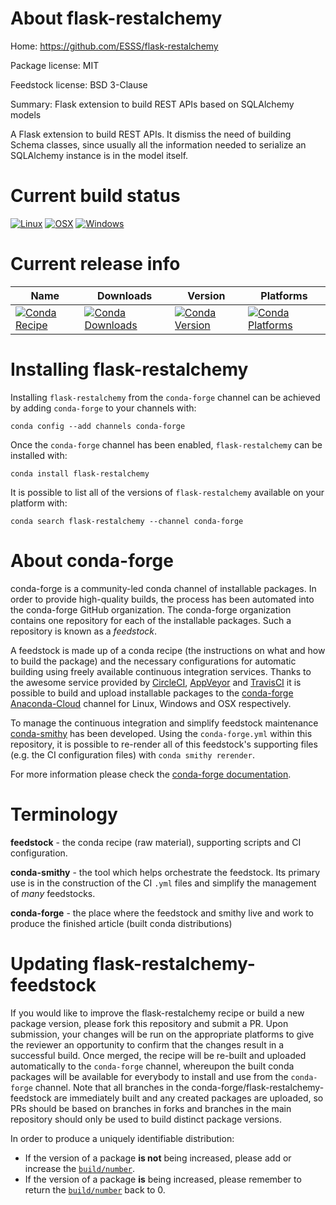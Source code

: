 About flask-restalchemy
=======================

Home: https://github.com/ESSS/flask-restalchemy

Package license: MIT

Feedstock license: BSD 3-Clause

Summary: Flask extension to build REST APIs based on SQLAlchemy models

A Flask extension to build REST APIs. It dismiss the need of building Schema classes,
since usually all the information needed to serialize an SQLAlchemy instance is in the model itself.


Current build status
====================

[![Linux](https://img.shields.io/circleci/project/github/conda-forge/flask-restalchemy-feedstock/master.svg?label=Linux)](https://circleci.com/gh/conda-forge/flask-restalchemy-feedstock)
[![OSX](https://img.shields.io/travis/conda-forge/flask-restalchemy-feedstock/master.svg?label=macOS)](https://travis-ci.org/conda-forge/flask-restalchemy-feedstock)
[![Windows](https://img.shields.io/appveyor/ci/conda-forge/flask-restalchemy-feedstock/master.svg?label=Windows)](https://ci.appveyor.com/project/conda-forge/flask-restalchemy-feedstock/branch/master)

Current release info
====================

| Name | Downloads | Version | Platforms |
| --- | --- | --- | --- |
| [![Conda Recipe](https://img.shields.io/badge/recipe-flask--restalchemy-green.svg)](https://anaconda.org/conda-forge/flask-restalchemy) | [![Conda Downloads](https://img.shields.io/conda/dn/conda-forge/flask-restalchemy.svg)](https://anaconda.org/conda-forge/flask-restalchemy) | [![Conda Version](https://img.shields.io/conda/vn/conda-forge/flask-restalchemy.svg)](https://anaconda.org/conda-forge/flask-restalchemy) | [![Conda Platforms](https://img.shields.io/conda/pn/conda-forge/flask-restalchemy.svg)](https://anaconda.org/conda-forge/flask-restalchemy) |

Installing flask-restalchemy
============================

Installing `flask-restalchemy` from the `conda-forge` channel can be achieved by adding `conda-forge` to your channels with:

```
conda config --add channels conda-forge
```

Once the `conda-forge` channel has been enabled, `flask-restalchemy` can be installed with:

```
conda install flask-restalchemy
```

It is possible to list all of the versions of `flask-restalchemy` available on your platform with:

```
conda search flask-restalchemy --channel conda-forge
```


About conda-forge
=================

conda-forge is a community-led conda channel of installable packages.
In order to provide high-quality builds, the process has been automated into the
conda-forge GitHub organization. The conda-forge organization contains one repository
for each of the installable packages. Such a repository is known as a *feedstock*.

A feedstock is made up of a conda recipe (the instructions on what and how to build
the package) and the necessary configurations for automatic building using freely
available continuous integration services. Thanks to the awesome service provided by
[CircleCI](https://circleci.com/), [AppVeyor](http://www.appveyor.com/)
and [TravisCI](https://travis-ci.org/) it is possible to build and upload installable
packages to the [conda-forge](https://anaconda.org/conda-forge)
[Anaconda-Cloud](http://docs.anaconda.org/) channel for Linux, Windows and OSX respectively.

To manage the continuous integration and simplify feedstock maintenance
[conda-smithy](http://github.com/conda-forge/conda-smithy) has been developed.
Using the ``conda-forge.yml`` within this repository, it is possible to re-render all of
this feedstock's supporting files (e.g. the CI configuration files) with ``conda smithy rerender``.

For more information please check the [conda-forge documentation](https://conda-forge.org/docs/).

Terminology
===========

**feedstock** - the conda recipe (raw material), supporting scripts and CI configuration.

**conda-smithy** - the tool which helps orchestrate the feedstock.
                   Its primary use is in the construction of the CI ``.yml`` files
                   and simplify the management of *many* feedstocks.

**conda-forge** - the place where the feedstock and smithy live and work to
                  produce the finished article (built conda distributions)


Updating flask-restalchemy-feedstock
====================================

If you would like to improve the flask-restalchemy recipe or build a new
package version, please fork this repository and submit a PR. Upon submission,
your changes will be run on the appropriate platforms to give the reviewer an
opportunity to confirm that the changes result in a successful build. Once
merged, the recipe will be re-built and uploaded automatically to the
`conda-forge` channel, whereupon the built conda packages will be available for
everybody to install and use from the `conda-forge` channel.
Note that all branches in the conda-forge/flask-restalchemy-feedstock are
immediately built and any created packages are uploaded, so PRs should be based
on branches in forks and branches in the main repository should only be used to
build distinct package versions.

In order to produce a uniquely identifiable distribution:
 * If the version of a package **is not** being increased, please add or increase
   the [``build/number``](http://conda.pydata.org/docs/building/meta-yaml.html#build-number-and-string).
 * If the version of a package **is** being increased, please remember to return
   the [``build/number``](http://conda.pydata.org/docs/building/meta-yaml.html#build-number-and-string)
   back to 0.